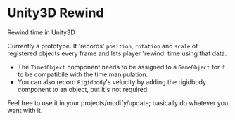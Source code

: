 # Unity3D Rewind
Rewind time in Unity3D

Currently a prototype. It 'records' `position`, `rotation` and `scale` of registered objects every frame and lets player 'rewind' time using that data.

* The `TimedObject` component needs to be assigned to a `GameObject` for it to be compatibile with the time manipulation.
* You can also record `Rigidbody`'s velocity by adding the rigidbody component to an object, but it's not required.

Feel free to use it in your projects/modify/update; basically do whatever you want with it.